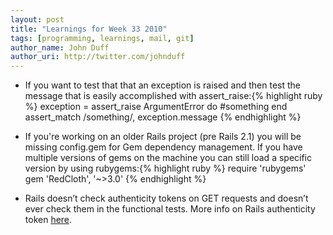 ```yaml
---
layout: post
title: "Learnings for Week 33 2010"
tags: [programming, learnings, mail, git]
author_name: John Duff
author_uri: http://twitter.com/johnduff
---
```


* If you want to test that that an exception is raised and then test the message that is easily accomplished with assert_raise:{% highlight ruby %}
exception = assert_raise ArgumentError do
  #something
end
assert_match /something/, exception.message
{% endhighlight %}

* If you're working on an older Rails project (pre Rails 2.1)  you will be missing config.gem for Gem dependency management. If you have multiple versions of gems on the machine you can still load a specific version by using rubygems:{% highlight ruby %}
require 'rubygems'
gem 'RedCloth', '~>3.0'
{% endhighlight %}

-   Rails doesn’t check authenticity tokens on GET requests and doesn’t
    ever check them in the functional tests. More info on Rails
    authenticity token
    <a href="http://stackoverflow.com/questions/941594/understand-rails-authenticity-token">here</a>.
